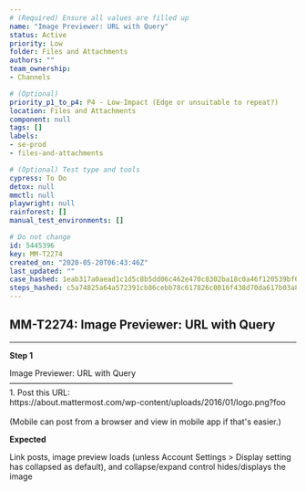 ```yaml
---
# (Required) Ensure all values are filled up
name: "Image Previewer: URL with Query"
status: Active
priority: Low
folder: Files and Attachments
authors: ""
team_ownership: 
- Channels

# (Optional)
priority_p1_to_p4: P4 - Low-Impact (Edge or unsuitable to repeat?)
location: Files and Attachments
component: null
tags: []
labels: 
- se-prod
- files-and-attachments

# (Optional) Test type and tools
cypress: To Do
detox: null
mmctl: null
playwright: null
rainforest: []
manual_test_environments: []

# Do not change
id: 5445396
key: MM-T2274
created_on: "2020-05-20T06:43:46Z"
last_updated: ""
case_hashed: 1eab317a0aead1c1d5c8b5dd06c462e470c8302ba18c0a46f120539bf677677fc44b53abcbc13148167657704f803ced
steps_hashed: c5a74825a64a572391cb86cebb78c617826c0016f438d70da617b03a81226314875719361d23fe7ef401213e9c0140e9
---
```


<!-- (Auto-generated) Based on frontmatter's "key" and "name" -->

## MM-T2274: Image Previewer: URL with Query

---

**Step 1**

Image Previewer: URL with Query\
————————————————————————————\
1\. Post this URL:\
https\://about.mattermost.com/wp-content/uploads/2016/01/logo.png?foo\
\
(Mobile can post from a browser and view in mobile app if that's easier.)

**Expected**

Link posts, image preview loads (unless Account Settings > Display setting has collapsed as default), and collapse/expand control hides/displays the image
